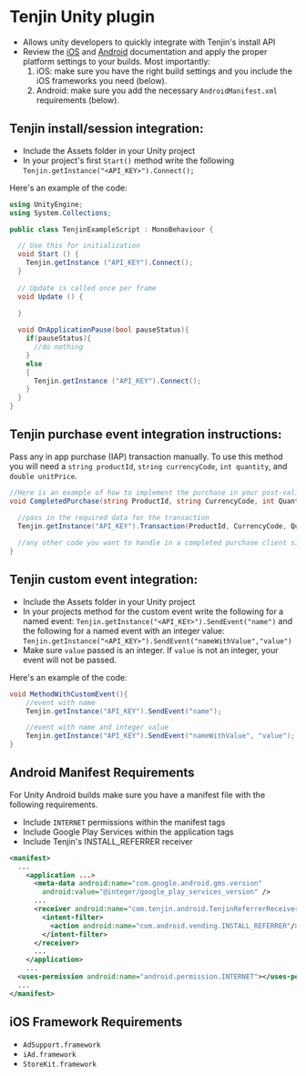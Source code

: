 Tenjin Unity plugin
=========
- Allows unity developers to quickly integrate with Tenjin's install API
- Review the [iOS](https://github.com/Ordinance/tenjin-ios-sdk) and [Android](https://github.com/Ordinance/tenjin-android-sdk) documentation and apply the proper platform settings to your builds. Most importantly:
  1. iOS: make sure you have the right build settings and you include the iOS frameworks you need (below).
  2. Android: make sure you add the necessary `AndroidManifest.xml` requirements (below).

Tenjin install/session integration:
-------
- Include the Assets folder in your Unity project
- In your project's first `Start()` method write the following `Tenjin.getInstance("<API_KEY>").Connect();`

Here's an example of the code:
```csharp
using UnityEngine;
using System.Collections;

public class TenjinExampleScript : MonoBehaviour {

  // Use this for initialization
  void Start () {
    Tenjin.getInstance ("API_KEY").Connect();
  }
  
  // Update is called once per frame
  void Update () {
  
  }

  void OnApplicationPause(bool pauseStatus){
    if(pauseStatus){
      //do nothing
    }
    else
    {
      Tenjin.getInstance ("API_KEY").Connect();  
    }
  }
}
```
Tenjin purchase event integration instructions:
-------
Pass any in app purchase (IAP) transaction manually. To use this method you will need a `string productId`, `string currencyCode`, `int quantity`, and `double unitPrice`.

```csharp
//Here is an example of how to implement the purchase in your post-validated purchase event
void CompletedPurchase(string ProductId, string CurrencyCode, int Quantity, double UnitPrice){
  
  //pass in the required data for the transaction
  Tenjin.getInstance("API_KEY").Transaction(ProductId, CurrencyCode, Quantity, UnitPrice);

  //any other code you want to handle in a completed purchase client side
}
```

Tenjin custom event integration:
-------
- Include the Assets folder in your Unity project
- In your projects method for the custom event write the following for a named event: `Tenjin.getInstance("<API_KEY>").SendEvent("name")` and the following for a named event with an integer value: `Tenjin.getInstance("<API_KEY>").SendEvent("nameWithValue","value")`
- Make sure `value` passed is an integer. If `value` is not an integer, your event will not be passed.

Here's an example of the code:
```csharp
void MethodWithCustomEvent(){
    //event with name
    Tenjin.getInstance("API_KEY").SendEvent("name");

    //event with name and integer value
    Tenjin.getInstance("API_KEY").SendEvent("nameWithValue", "value");
}
```
Android Manifest Requirements
-------
For Unity Android builds make sure you have a manifest file with the following requirements. 
- Include `INTERNET` permissions within the manifest tags
- Include Google Play Services within the application tags
- Include Tenjin's INSTALL_REFERRER receiver

```xml
<manifest>
  ...
    <application ...>
      <meta-data android:name="com.google.android.gms.version"
        android:value="@integer/google_play_services_version" />
      ...
      <receiver android:name="com.tenjin.android.TenjinReferrerReceiver" android:exported="true">
        <intent-filter>
          <action android:name="com.android.vending.INSTALL_REFERRER"/>
        </intent-filter>
      </receiver>
      ...
    </application>
    ...
  <uses-permission android:name="android.permission.INTERNET"></uses-permission>
  ...
</manifest>
```

iOS Framework Requirements
-------
- `AdSupport.framework`
- `iAd.framework` 
- `StoreKit.framework`

